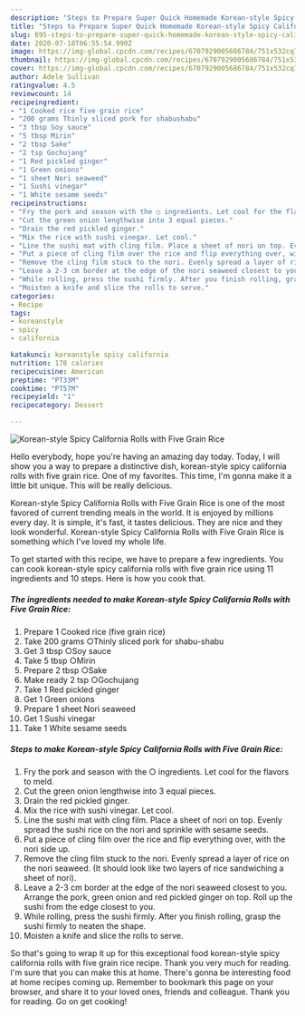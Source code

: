 ```yaml
---
description: "Steps to Prepare Super Quick Homemade Korean-style Spicy California Rolls with Five Grain Rice"
title: "Steps to Prepare Super Quick Homemade Korean-style Spicy California Rolls with Five Grain Rice"
slug: 695-steps-to-prepare-super-quick-homemade-korean-style-spicy-california-rolls-with-five-grain-rice
date: 2020-07-18T06:55:54.990Z
image: https://img-global.cpcdn.com/recipes/6707929005686784/751x532cq70/korean-style-spicy-california-rolls-with-five-grain-rice-recipe-main-photo.jpg
thumbnail: https://img-global.cpcdn.com/recipes/6707929005686784/751x532cq70/korean-style-spicy-california-rolls-with-five-grain-rice-recipe-main-photo.jpg
cover: https://img-global.cpcdn.com/recipes/6707929005686784/751x532cq70/korean-style-spicy-california-rolls-with-five-grain-rice-recipe-main-photo.jpg
author: Adele Sullivan
ratingvalue: 4.5
reviewcount: 14
recipeingredient:
- "1 Cooked rice five grain rice"
- "200 grams Thinly sliced pork for shabushabu"
- "3 tbsp Soy sauce"
- "5 tbsp Mirin"
- "2 tbsp Sake"
- "2 tsp Gochujang"
- "1 Red pickled ginger"
- "1 Green onions"
- "1 sheet Nori seaweed"
- "1 Sushi vinegar"
- "1 White sesame seeds"
recipeinstructions:
- "Fry the pork and season with the ○ ingredients. Let cool for the flavors to meld."
- "Cut the green onion lengthwise into 3 equal pieces."
- "Drain the red pickled ginger."
- "Mix the rice with sushi vinegar. Let cool."
- "Line the sushi mat with cling film. Place a sheet of nori on top. Evenly spread the sushi rice on the nori and sprinkle with sesame seeds."
- "Put a piece of cling film over the rice and flip everything over, with the nori side up."
- "Remove the cling film stuck to the nori. Evenly spread a layer of rice on the nori seaweed. (It should look like two layers of  rice sandwiching a sheet of nori)."
- "Leave a 2-3 cm border at the edge of the nori seaweed closest to you. Arrange the pork, green onion and red pickled ginger on top. Roll up the sushi from the edge closest to you."
- "While rolling, press the sushi firmly. After you finish rolling, grasp the sushi firmly to neaten the shape."
- "Moisten a knife and slice the rolls to serve."
categories:
- Recipe
tags:
- koreanstyle
- spicy
- california

katakunci: koreanstyle spicy california 
nutrition: 178 calories
recipecuisine: American
preptime: "PT33M"
cooktime: "PT57M"
recipeyield: "1"
recipecategory: Dessert

---
```



![Korean-style Spicy California Rolls with Five Grain Rice](https://img-global.cpcdn.com/recipes/6707929005686784/751x532cq70/korean-style-spicy-california-rolls-with-five-grain-rice-recipe-main-photo.jpg)

Hello everybody, hope you're having an amazing day today. Today, I will show you a way to prepare a distinctive dish, korean-style spicy california rolls with five grain rice. One of my favorites. This time, I'm gonna make it a little bit unique. This will be really delicious.

Korean-style Spicy California Rolls with Five Grain Rice is one of the most favored of current trending meals in the world. It is enjoyed by millions every day. It is simple, it's fast, it tastes delicious. They are nice and they look wonderful. Korean-style Spicy California Rolls with Five Grain Rice is something which I've loved my whole life.




To get started with this recipe, we have to prepare a few ingredients. You can cook korean-style spicy california rolls with five grain rice using 11 ingredients and 10 steps. Here is how you cook that.

<!--inarticleads1-->

##### The ingredients needed to make Korean-style Spicy California Rolls with Five Grain Rice:

1. Prepare 1 Cooked rice (five grain rice)
1. Take 200 grams ○Thinly sliced pork for shabu-shabu
1. Get 3 tbsp ○Soy sauce
1. Take 5 tbsp ○Mirin
1. Prepare 2 tbsp ○Sake
1. Make ready 2 tsp ○Gochujang
1. Take 1 Red pickled ginger
1. Get 1 Green onions
1. Prepare 1 sheet Nori seaweed
1. Get 1 Sushi vinegar
1. Take 1 White sesame seeds




<!--inarticleads2-->

##### Steps to make Korean-style Spicy California Rolls with Five Grain Rice:

1. Fry the pork and season with the ○ ingredients. Let cool for the flavors to meld.
1. Cut the green onion lengthwise into 3 equal pieces.
1. Drain the red pickled ginger.
1. Mix the rice with sushi vinegar. Let cool.
1. Line the sushi mat with cling film. Place a sheet of nori on top. Evenly spread the sushi rice on the nori and sprinkle with sesame seeds.
1. Put a piece of cling film over the rice and flip everything over, with the nori side up.
1. Remove the cling film stuck to the nori. Evenly spread a layer of rice on the nori seaweed. (It should look like two layers of  rice sandwiching a sheet of nori).
1. Leave a 2-3 cm border at the edge of the nori seaweed closest to you. Arrange the pork, green onion and red pickled ginger on top. Roll up the sushi from the edge closest to you.
1. While rolling, press the sushi firmly. After you finish rolling, grasp the sushi firmly to neaten the shape.
1. Moisten a knife and slice the rolls to serve.




So that's going to wrap it up for this exceptional food korean-style spicy california rolls with five grain rice recipe. Thank you very much for reading. I'm sure that you can make this at home. There's gonna be interesting food at home recipes coming up. Remember to bookmark this page on your browser, and share it to your loved ones, friends and colleague. Thank you for reading. Go on get cooking!
